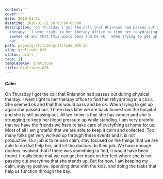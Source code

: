 ```yaml
---
content: ''
cover: ''
date: 2018-01-21
datetime: 2018-01-21 00:00:00+00:00
description: 'On Thursday I got the call that Rhiannon had passes out during physical
  therapy.  I went right to her therapy office to find her rehydrating in a chair.  She
  seemed ok and that this would pass and be ok.  When trying to get up again she passed
  out.  '
path: pages/gratitude/gratitude_026.md
slug: gratitude_026
status: draft
tags: []
templateKey: gratitude
title: Gratitude 026
---
```


#### Calm

On Thursday I got the call that Rhiannon had passes out during physical therapy.  I went right to her therapy office to find her rehydrating in a chair.  She seemed ok and that this would pass and be ok.  When trying to get up again she passed out.  Three days later we are back home from the hospital and she is still passing out.  All we know is that she has cancer and she is struggling to keep her blood pressure up while standing.  I am very grateful that we have the friends we have to take care of everything at home for us.  Most of all I am grateful that we are able to keep it calm and collected.  Too many folks get very worked up through these events and it is not productive.  Our job is to remain calm, stay focused on the things that we are able to do that help her, and let the doctors do their job.  We have enough doctors involved that if there was something to find, it would have been found.  I really hope that we can get her back on her feet where she is not passing out everytime that she stands up.  But for now, I am keeping my calm, staying positive, spending time with the kids, and doing the tasks that help us function through the day.